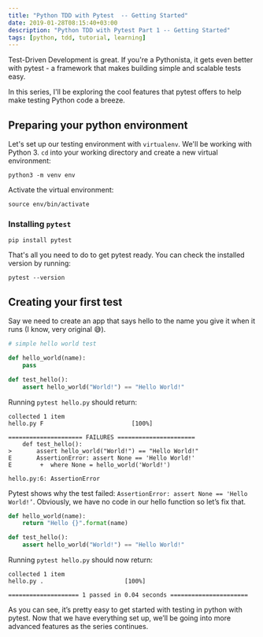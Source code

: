 ```yaml
---
title: "Python TDD with Pytest  -- Getting Started"
date: 2019-01-28T08:15:40+03:00
description: "Python TDD with Pytest Part 1 -- Getting Started"
tags: [python, tdd, tutorial, learning]
---
```

Test-Driven Development is great. If you're a Pythonista, it gets even better with pytest - a framework that makes building simple and scalable tests easy. 

In this series, I'll be exploring the cool features that pytest offers to help make testing Python code a breeze.

## Preparing your python environment
Let's set up our testing environment with `virtualenv`. We'll be working with Python 3. `cd` into your working directory and create a new virtual environment:
```shell
python3 -m venv env
```
Activate the virtual environment:
```shell
source env/bin/activate
```
### Installing `pytest`
```shell
pip install pytest
```
That's all you need to do to get pytest ready. You can check the installed version by running:
```shell
pytest --version
```

## Creating your first test
Say we need to create an app that says hello to the name you give it when it runs (I know, very original 😅). 

```python
# simple hello world test

def hello_world(name):
    pass

def test_hello():
    assert hello_world("World!") == "Hello World!"	
```

Running `pytest hello.py` should return:
```shell
collected 1 item
hello.py F                         [100%]

===================== FAILURES ======================
    def test_hello():
>       assert hello_world("World!") == "Hello World!"
E       AssertionError: assert None == 'Hello World!'
E        +  where None = hello_world('World!')

hello.py:6: AssertionError
```

Pytest shows why the test failed: `AssertionError: assert None == 'Hello World!’`. Obviously, we have no code in our hello function so let’s fix that.
```python
def hello_world(name):
    return "Hello {}".format(name)

def test_hello():
    assert hello_world("World!") == "Hello World!"
```

Running `pytest hello.py` should now return:
```shell
collected 1 item     
hello.py .                       [100%]

==================== 1 passed in 0.04 seconds ======================
```

As you can see, it’s pretty easy to get started with testing in python with pytest. Now that we have everything set up, we’ll be going into more advanced features as the series continues.